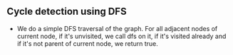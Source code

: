 ## Cycle detection using DFS
 - We do a simple DFS traversal of the graph. For all adjacent nodes of current node, if it's unvisited, we call dfs on it, if it's visited already and if it's not parent of current node, we return true.
